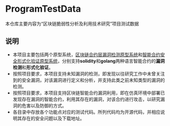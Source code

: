 # ProgramTestData

本仓库主要内容为“区块链脆弱性分析及利用技术研究”项目测试数据

## 说明

* 本项目主要包括两个原型系统，<u>区块链合约层漏洞检测原型系统</u>和<u>智能合约安全形式化验证原型系统</u>，分别支持**solidity**和**golang**两种语言智能合约的**漏洞检测**和**形式化验证**。
* 按照项目要求，本项目支持未知漏洞的检测，即发现以往研究工作中未曾关注到的安全漏洞，对该漏洞进行定义和分析，并支持此类之前未知类型的漏洞的检测。
* 按照项目要求，本项目支持区块链智能合约漏洞利用，即在仿真环境中部署已发现存在漏洞的智能合约，利用其存在的漏洞，对该合约进行攻击，以研究漏洞的危害以及防御的方式。
* 各目录中存放各个功能点对应的测试代码。所列代码均为开源代码，并相应说明其存在的安全问题以及下载地址。
